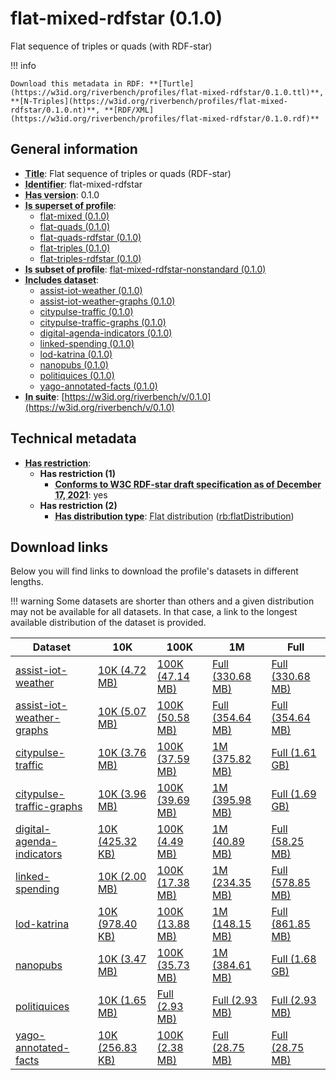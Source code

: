 # flat-mixed-rdfstar (0.1.0)

Flat sequence of triples or quads (with RDF-star)

!!! info

    Download this metadata in RDF: **[Turtle](https://w3id.org/riverbench/profiles/flat-mixed-rdfstar/0.1.0.ttl)**, **[N-Triples](https://w3id.org/riverbench/profiles/flat-mixed-rdfstar/0.1.0.nt)**, **[RDF/XML](https://w3id.org/riverbench/profiles/flat-mixed-rdfstar/0.1.0.rdf)**



## General information

- **<abbr title="A name given to the resource.">Title</abbr>**: Flat sequence of triples or quads (RDF-star)
- **<abbr title="An unambiguous reference to the resource within a given context.">Identifier</abbr>**: flat-mixed-rdfstar
- **<abbr title="Version tag of an artifact">Has version</abbr>**: 0.1.0
- **<abbr title="Indicates that this profile contains all datasets of the other profile">Is superset of profile</abbr>**: 
    - [flat-mixed (0.1.0)](https://w3id.org/riverbench/profiles/flat-mixed/0.1.0)
    - [flat-quads (0.1.0)](https://w3id.org/riverbench/profiles/flat-quads/0.1.0)
    - [flat-quads-rdfstar (0.1.0)](https://w3id.org/riverbench/profiles/flat-quads-rdfstar/0.1.0)
    - [flat-triples (0.1.0)](https://w3id.org/riverbench/profiles/flat-triples/0.1.0)
    - [flat-triples-rdfstar (0.1.0)](https://w3id.org/riverbench/profiles/flat-triples-rdfstar/0.1.0)
- **<abbr title="Indicates that this profile's datasets are all in the other profile">Is subset of profile</abbr>**: [flat-mixed-rdfstar-nonstandard (0.1.0)](https://w3id.org/riverbench/profiles/flat-mixed-rdfstar-nonstandard/0.1.0)
- **<abbr title="Indicates which datasets are included in the profile">Includes dataset</abbr>**: 
    - [assist-iot-weather (0.1.0)](https://w3id.org/riverbench/datasets/assist-iot-weather/0.1.0)
    - [assist-iot-weather-graphs (0.1.0)](https://w3id.org/riverbench/datasets/assist-iot-weather-graphs/0.1.0)
    - [citypulse-traffic (0.1.0)](https://w3id.org/riverbench/datasets/citypulse-traffic/0.1.0)
    - [citypulse-traffic-graphs (0.1.0)](https://w3id.org/riverbench/datasets/citypulse-traffic-graphs/0.1.0)
    - [digital-agenda-indicators (0.1.0)](https://w3id.org/riverbench/datasets/digital-agenda-indicators/0.1.0)
    - [linked-spending (0.1.0)](https://w3id.org/riverbench/datasets/linked-spending/0.1.0)
    - [lod-katrina (0.1.0)](https://w3id.org/riverbench/datasets/lod-katrina/0.1.0)
    - [nanopubs (0.1.0)](https://w3id.org/riverbench/datasets/nanopubs/0.1.0)
    - [politiquices (0.1.0)](https://w3id.org/riverbench/datasets/politiquices/0.1.0)
    - [yago-annotated-facts (0.1.0)](https://w3id.org/riverbench/datasets/yago-annotated-facts/0.1.0)
- **<abbr title="Indicates the benchmark suite to which a dataset or profile belongs">In suite</abbr>**: [https://w3id.org/riverbench/v/0.1.0](https://w3id.org/riverbench/v/0.1.0)

## Technical metadata

- **<abbr title="Has profile restriction. The restrictions are joined with the AND operator.">Has restriction</abbr>**: 
    - **Has restriction (1)**    
        - **<abbr title="Whether the dataset is RDF-star compliant, i.e., does not use any non-standard features. Note that all standard RDF 1.1 datasets also qualify, as RDF-star is a superset of RDF 1.1.">Conforms to W3C RDF-star draft specification as of December 17, 2021</abbr>**: yes
    - **Has restriction (2)**    
        - **<abbr title="Indicates the type of RiverBench dataset distribution">Has distribution type</abbr>**: <abbr title="The dataset is distributed as a single flat file.">Flat distribution</abbr> ([rb:flatDistribution](https://w3id.org/riverbench/schema/metadata#flatDistribution))


## Download links

Below you will find links to download the profile's datasets in different lengths.

!!! warning
    Some datasets are shorter than others and a given distribution may not be available for all datasets.
    In that case, a link to the longest available distribution of the dataset is provided.

Dataset | 10K | 100K | 1M | Full
--- | --- | --- | --- | ---
[assist-iot-weather](https://w3id.org/riverbench/datasets/assist-iot-weather/0.1.0) | [10K (4.72 MB)](https://w3id.org/riverbench/datasets/assist-iot-weather/0.1.0/files/flat_10K.nt.gz) | [100K (47.14 MB)](https://w3id.org/riverbench/datasets/assist-iot-weather/0.1.0/files/flat_100K.nt.gz) | [Full (330.68 MB)](https://w3id.org/riverbench/datasets/assist-iot-weather/0.1.0/files/flat_full.nt.gz) | [Full (330.68 MB)](https://w3id.org/riverbench/datasets/assist-iot-weather/0.1.0/files/flat_full.nt.gz)
[assist-iot-weather-graphs](https://w3id.org/riverbench/datasets/assist-iot-weather-graphs/0.1.0) | [10K (5.07 MB)](https://w3id.org/riverbench/datasets/assist-iot-weather-graphs/0.1.0/files/flat_10K.nq.gz) | [100K (50.58 MB)](https://w3id.org/riverbench/datasets/assist-iot-weather-graphs/0.1.0/files/flat_100K.nq.gz) | [Full (354.64 MB)](https://w3id.org/riverbench/datasets/assist-iot-weather-graphs/0.1.0/files/flat_full.nq.gz) | [Full (354.64 MB)](https://w3id.org/riverbench/datasets/assist-iot-weather-graphs/0.1.0/files/flat_full.nq.gz)
[citypulse-traffic](https://w3id.org/riverbench/datasets/citypulse-traffic/0.1.0) | [10K (3.76 MB)](https://w3id.org/riverbench/datasets/citypulse-traffic/0.1.0/files/flat_10K.nt.gz) | [100K (37.59 MB)](https://w3id.org/riverbench/datasets/citypulse-traffic/0.1.0/files/flat_100K.nt.gz) | [1M (375.82 MB)](https://w3id.org/riverbench/datasets/citypulse-traffic/0.1.0/files/flat_1M.nt.gz) | [Full (1.61 GB)](https://w3id.org/riverbench/datasets/citypulse-traffic/0.1.0/files/flat_full.nt.gz)
[citypulse-traffic-graphs](https://w3id.org/riverbench/datasets/citypulse-traffic-graphs/0.1.0) | [10K (3.96 MB)](https://w3id.org/riverbench/datasets/citypulse-traffic-graphs/0.1.0/files/flat_10K.nq.gz) | [100K (39.69 MB)](https://w3id.org/riverbench/datasets/citypulse-traffic-graphs/0.1.0/files/flat_100K.nq.gz) | [1M (395.98 MB)](https://w3id.org/riverbench/datasets/citypulse-traffic-graphs/0.1.0/files/flat_1M.nq.gz) | [Full (1.69 GB)](https://w3id.org/riverbench/datasets/citypulse-traffic-graphs/0.1.0/files/flat_full.nq.gz)
[digital-agenda-indicators](https://w3id.org/riverbench/datasets/digital-agenda-indicators/0.1.0) | [10K (425.32 KB)](https://w3id.org/riverbench/datasets/digital-agenda-indicators/0.1.0/files/flat_10K.nt.gz) | [100K (4.49 MB)](https://w3id.org/riverbench/datasets/digital-agenda-indicators/0.1.0/files/flat_100K.nt.gz) | [1M (40.89 MB)](https://w3id.org/riverbench/datasets/digital-agenda-indicators/0.1.0/files/flat_1M.nt.gz) | [Full (58.25 MB)](https://w3id.org/riverbench/datasets/digital-agenda-indicators/0.1.0/files/flat_full.nt.gz)
[linked-spending](https://w3id.org/riverbench/datasets/linked-spending/0.1.0) | [10K (2.00 MB)](https://w3id.org/riverbench/datasets/linked-spending/0.1.0/files/flat_10K.nt.gz) | [100K (17.38 MB)](https://w3id.org/riverbench/datasets/linked-spending/0.1.0/files/flat_100K.nt.gz) | [1M (234.35 MB)](https://w3id.org/riverbench/datasets/linked-spending/0.1.0/files/flat_1M.nt.gz) | [Full (578.85 MB)](https://w3id.org/riverbench/datasets/linked-spending/0.1.0/files/flat_full.nt.gz)
[lod-katrina](https://w3id.org/riverbench/datasets/lod-katrina/0.1.0) | [10K (978.40 KB)](https://w3id.org/riverbench/datasets/lod-katrina/0.1.0/files/flat_10K.nt.gz) | [100K (13.88 MB)](https://w3id.org/riverbench/datasets/lod-katrina/0.1.0/files/flat_100K.nt.gz) | [1M (148.15 MB)](https://w3id.org/riverbench/datasets/lod-katrina/0.1.0/files/flat_1M.nt.gz) | [Full (861.85 MB)](https://w3id.org/riverbench/datasets/lod-katrina/0.1.0/files/flat_full.nt.gz)
[nanopubs](https://w3id.org/riverbench/datasets/nanopubs/0.1.0) | [10K (3.47 MB)](https://w3id.org/riverbench/datasets/nanopubs/0.1.0/files/flat_10K.nq.gz) | [100K (35.73 MB)](https://w3id.org/riverbench/datasets/nanopubs/0.1.0/files/flat_100K.nq.gz) | [1M (384.61 MB)](https://w3id.org/riverbench/datasets/nanopubs/0.1.0/files/flat_1M.nq.gz) | [Full (1.68 GB)](https://w3id.org/riverbench/datasets/nanopubs/0.1.0/files/flat_full.nq.gz)
[politiquices](https://w3id.org/riverbench/datasets/politiquices/0.1.0) | [10K (1.65 MB)](https://w3id.org/riverbench/datasets/politiquices/0.1.0/files/flat_10K.nt.gz) | [Full (2.93 MB)](https://w3id.org/riverbench/datasets/politiquices/0.1.0/files/flat_full.nt.gz) | [Full (2.93 MB)](https://w3id.org/riverbench/datasets/politiquices/0.1.0/files/flat_full.nt.gz) | [Full (2.93 MB)](https://w3id.org/riverbench/datasets/politiquices/0.1.0/files/flat_full.nt.gz)
[yago-annotated-facts](https://w3id.org/riverbench/datasets/yago-annotated-facts/0.1.0) | [10K (256.83 KB)](https://w3id.org/riverbench/datasets/yago-annotated-facts/0.1.0/files/flat_10K.nt.gz) | [100K (2.38 MB)](https://w3id.org/riverbench/datasets/yago-annotated-facts/0.1.0/files/flat_100K.nt.gz) | [Full (28.75 MB)](https://w3id.org/riverbench/datasets/yago-annotated-facts/0.1.0/files/flat_full.nt.gz) | [Full (28.75 MB)](https://w3id.org/riverbench/datasets/yago-annotated-facts/0.1.0/files/flat_full.nt.gz)